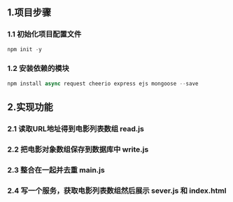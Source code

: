 ## 1.项目步骤

### 1.1 初始化项目配置文件
```javascript
npm init -y
```
### 1.2 安装依赖的模块
```javascript
npm install async request cheerio express ejs mongoose --save
```

## 2.实现功能
### 2.1 读取URL地址得到电影列表数组 read.js

### 2.2 把电影对象数组保存到数据库中 write.js

### 2.3 整合在一起并去重 main.js

### 2.4 写一个服务，获取电影列表数组然后展示 sever.js 和 index.html